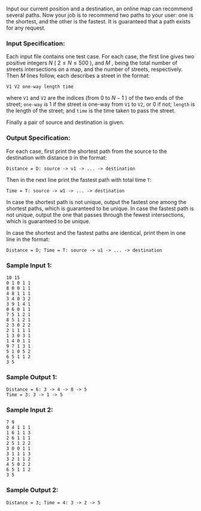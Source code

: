 <!-- Title
Online Map (30)
-->
Input our current position and a destination, an online map can recommend
several paths. Now your job is to recommend two paths to your user: one is the
shortest, and the other is the fastest. It is guaranteed that a path exists
for any request.

### Input Specification:

Each input file contains one test case. For each case, the first line gives
two positive integers $N$ ( $2 \le N \le 500$ ), and $M$ , being the total
number of streets intersections on a map, and the number of streets,
respectively. Then $M$ lines follow, each describes a street in the format:

    
    
    V1 V2 one-way length time
    

where `V1` and `V2` are the indices (from 0 to $N-1$ ) of the two ends of the
street; `one-way` is 1 if the street is one-way from `V1` to `V2`, or 0 if
not; `length` is the length of the street; and `time` is the time taken to
pass the street.

Finally a pair of source and destination is given.

### Output Specification:

For each case, first print the shortest path from the source to the
destination with distance `D` in the format:

    
    
    Distance = D: source -> v1 -> ... -> destination
    

Then in the next line print the fastest path with total time `T`:

    
    
    Time = T: source -> w1 -> ... -> destination
    

In case the shortest path is not unique, output the fastest one among the
shortest paths, which is guaranteed to be unique. In case the fastest path is
not unique, output the one that passes through the fewest intersections, which
is guaranteed to be unique.

In case the shortest and the fastest paths are identical, print them in one
line in the format:

    
    
    Distance = D; Time = T: source -> u1 -> ... -> destination
    

### Sample Input 1:

    
    
    10 15
    0 1 0 1 1
    8 0 0 1 1
    4 8 1 1 1
    3 4 0 3 2
    3 9 1 4 1
    0 6 0 1 1
    7 5 1 2 1
    8 5 1 2 1
    2 3 0 2 2
    2 1 1 1 1
    1 3 0 3 1
    1 4 0 1 1
    9 7 1 3 1
    5 1 0 5 2
    6 5 1 1 2
    3 5
    

### Sample Output 1:

    
    
    Distance = 6: 3 -> 4 -> 8 -> 5
    Time = 3: 3 -> 1 -> 5
    

### Sample Input 2:

    
    
    7 9
    0 4 1 1 1
    1 6 1 1 3
    2 6 1 1 1
    2 5 1 2 2
    3 0 0 1 1
    3 1 1 1 3
    3 2 1 1 2
    4 5 0 2 2
    6 5 1 1 2
    3 5
    

### Sample Output 2:

    
    
    Distance = 3; Time = 4: 3 -> 2 -> 5
    

